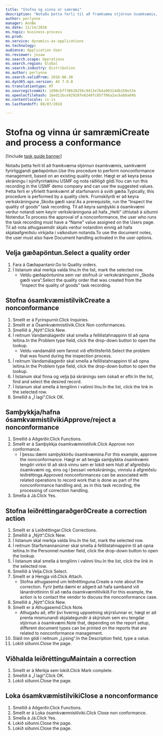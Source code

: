 ```yaml
---
title: "Stofna og vinna úr samræmi"
description: "Notaðu þetta ferli til að framkvæma stjórnun ósamkvæmis, samkvæmt fyrirliggjandi gæðapöntun."
author: perlynne
manager: AnnBe
ms.date: 11/14/2016
ms.topic: business-process
ms.prod: 
ms.service: dynamics-ax-applications
ms.technology: 
audience: Application User
ms.reviewer: josaw
ms.search.scope: Operations
ms.search.region: Global
ms.search.industry: Distribution
ms.author: perlynne
ms.search.validFrom: 2016-06-30
ms.dyn365.ops.version: AX 7.0.0
ms.translationtype: HT
ms.sourcegitcommit: 1d98cbff30620256c9d13e7b4a90314db150e33e
ms.openlocfilehash: 16ed11bce92920fe8240fc85f706a2ac6ab0a04b
ms.contentlocale: is-is
ms.lasthandoff: 08/07/2018

---
```

# <a name="create-and-process-a-conformance"></a><span data-ttu-id="06499-103">Stofna og vinna úr samræmi</span><span class="sxs-lookup"><span data-stu-id="06499-103">Create and process a conformance</span></span>

[!include [task guide banner](../../includes/task-guide-banner.md)]

<span data-ttu-id="06499-104">Notaðu þetta ferli til að framkvæma stjórnun ósamkvæmis, samkvæmt fyrirliggjandi gæðapöntun.</span><span class="sxs-lookup"><span data-stu-id="06499-104">Use this procedure to perform nonconformance management, based on an existing quality order.</span></span> <span data-ttu-id="06499-105">Hægt er að keyra þessa skráningu í sýnifyrirtækinu USMF og nota ráðlögð gildi.</span><span class="sxs-lookup"><span data-stu-id="06499-105">You can run this recording in the USMF demo company and can use the suggested values.</span></span> <span data-ttu-id="06499-106">Þetta ferli er yfirleitt framkvæmt af starfsmanni á sviði gæða.</span><span class="sxs-lookup"><span data-stu-id="06499-106">Typically, this procedure is performed by a quality clerk.</span></span>  <span data-ttu-id="06499-107">Frumskilyrði er að keyra verkskráninguna ‚Skoða gæði vara‘.</span><span class="sxs-lookup"><span data-stu-id="06499-107">As a prerequisite, run the “Inspect the quality of goods” task recording.</span></span> <span data-ttu-id="06499-108">Til að keyra samþykki á ósamkvæmi verður notandi sem keyrir verkskráninguna að hafa „Heiti“ úthlutað á síðunni Notendur.</span><span class="sxs-lookup"><span data-stu-id="06499-108">To process the approval of a nonconformance, the user who runs the task recording must have a “Name” value assigned on the Users page.</span></span> <span data-ttu-id="06499-109">Til að nota athugasemdir skjals verður notandinn einnig að hafa skjalaafgreiðslu virkjaða í valkostum notanda.</span><span class="sxs-lookup"><span data-stu-id="06499-109">To use the document notes, the user must also have Document handling activated in the user options.</span></span>


## <a name="select-a-quality-order"></a><span data-ttu-id="06499-110">Velja gæðapöntun.</span><span class="sxs-lookup"><span data-stu-id="06499-110">Select a quality order</span></span>
1. <span data-ttu-id="06499-111">Fara á Gæðapantanir.</span><span class="sxs-lookup"><span data-stu-id="06499-111">Go to Quality orders.</span></span>
2. <span data-ttu-id="06499-112">Í listanum skal merkja valda línu.</span><span class="sxs-lookup"><span data-stu-id="06499-112">In the list, mark the selected row.</span></span>
    * <span data-ttu-id="06499-113">Veldu gæðapöntunina sem var stofnuð úr verkskráningunni „Skoða gæði vara“.</span><span class="sxs-lookup"><span data-stu-id="06499-113">Select the quality order that was created from the "Inspect the quality of goods" task recording.</span></span>  

## <a name="create-a-nonconformance"></a><span data-ttu-id="06499-114">Stofna ósamkvæmistilvik</span><span class="sxs-lookup"><span data-stu-id="06499-114">Create a nonconformance</span></span>
1. <span data-ttu-id="06499-115">Smellt er á Fyrirspurnir.</span><span class="sxs-lookup"><span data-stu-id="06499-115">Click Inquiries.</span></span>
2. <span data-ttu-id="06499-116">Smellt er á Ósamkvæmnistilvik.</span><span class="sxs-lookup"><span data-stu-id="06499-116">Click Non conformances.</span></span>
3. <span data-ttu-id="06499-117">Smellið á „Nýtt“.</span><span class="sxs-lookup"><span data-stu-id="06499-117">Click New.</span></span>
4. <span data-ttu-id="06499-118">Í reitnum Vandamálagerðir skal smella a fellilistahnappinn til að opna leitina.</span><span class="sxs-lookup"><span data-stu-id="06499-118">In the Problem type field, click the drop-down button to open the lookup.</span></span>
    * <span data-ttu-id="06499-119">Veldu vandamálið sem fannst við eftirlitsferlið.</span><span class="sxs-lookup"><span data-stu-id="06499-119">Select the problem that was found during the inspection process.</span></span>  
5. <span data-ttu-id="06499-120">Í reitnum Vandamálagerðir skal smella a fellilistahnappinn til að opna leitina.</span><span class="sxs-lookup"><span data-stu-id="06499-120">In the Problem type field, click the drop-down button to open the lookup.</span></span>
6. <span data-ttu-id="06499-121">Í listanum skal finna og velja þá skráningu sem óskað er eftir.</span><span class="sxs-lookup"><span data-stu-id="06499-121">In the list, find and select the desired record.</span></span>
7. <span data-ttu-id="06499-122">Í listanum skal smella á tengilinn í valinni línu.</span><span class="sxs-lookup"><span data-stu-id="06499-122">In the list, click the link in the selected row.</span></span>
8. <span data-ttu-id="06499-123">Smellið á „Í lagi“.</span><span class="sxs-lookup"><span data-stu-id="06499-123">Click OK.</span></span>

## <a name="approvereject-a-nonconformance"></a><span data-ttu-id="06499-124">Samþykkja/hafna ósamkvæmistilviki</span><span class="sxs-lookup"><span data-stu-id="06499-124">Approve/reject a nonconformance</span></span>
1. <span data-ttu-id="06499-125">Smellið á Aðgerðir.</span><span class="sxs-lookup"><span data-stu-id="06499-125">Click Functions.</span></span>
2. <span data-ttu-id="06499-126">Smellt er á Samþykkja ósamkvæmnistilvik.</span><span class="sxs-lookup"><span data-stu-id="06499-126">Click Approve non conformance.</span></span>
    * <span data-ttu-id="06499-127">Í þessu dæmi samþykkirðu ósamkvæmina.</span><span class="sxs-lookup"><span data-stu-id="06499-127">For this example, approve the nonconformance.</span></span> <span data-ttu-id="06499-128">Hægt er að tengja samþykkta ósamkvæmi tengdri virkni til að skrá vinnu sem er lokið sem hluti af afgreiðslu ósamkvæmi og, eins og í þessari verkskráningu, vinnslu á afgreiðslu leiðréttinga.</span><span class="sxs-lookup"><span data-stu-id="06499-128">Approved nonconformances can be associated with related operations to record work that is done as part of the nonconformance handling and, as in this task recording, the processing of correction handling.</span></span>  
3. <span data-ttu-id="06499-129">Smella á Já.</span><span class="sxs-lookup"><span data-stu-id="06499-129">Click Yes.</span></span>

## <a name="create-a-correction-action"></a><span data-ttu-id="06499-130">Stofna leiðréttingaraðgerð</span><span class="sxs-lookup"><span data-stu-id="06499-130">Create a correction action</span></span>
1. <span data-ttu-id="06499-131">Smellt er á Leiðréttingar.</span><span class="sxs-lookup"><span data-stu-id="06499-131">Click Corrections.</span></span>
2. <span data-ttu-id="06499-132">Smellið á „Nýtt“.</span><span class="sxs-lookup"><span data-stu-id="06499-132">Click New.</span></span>
3. <span data-ttu-id="06499-133">Í listanum skal merkja valda línu.</span><span class="sxs-lookup"><span data-stu-id="06499-133">In the list, mark the selected row.</span></span>
4. <span data-ttu-id="06499-134">Í reitnum Starfsmannanúmer skal smella á fellilistahnappinn til að opna leitina.</span><span class="sxs-lookup"><span data-stu-id="06499-134">In the Personnel number field, click the drop-down button to open the lookup.</span></span>
5. <span data-ttu-id="06499-135">Í listanum skal smella á tengilinn í valinni línu.</span><span class="sxs-lookup"><span data-stu-id="06499-135">In the list, click the link in the selected row.</span></span>
6. <span data-ttu-id="06499-136">Smellið á Velja.</span><span class="sxs-lookup"><span data-stu-id="06499-136">Click Select.</span></span>
7. <span data-ttu-id="06499-137">Smellt er á Hengja við.</span><span class="sxs-lookup"><span data-stu-id="06499-137">Click Attach.</span></span>
    * <span data-ttu-id="06499-138">Stofna athugasemd um leiðréttinguna.</span><span class="sxs-lookup"><span data-stu-id="06499-138">Create a note about the correction.</span></span> <span data-ttu-id="06499-139">Fyrir þetta dæmi er aðgerð að hafa samband við lánardrottininn til að  ræða ósamkvæmitilvikið.</span><span class="sxs-lookup"><span data-stu-id="06499-139">For this example, the action is to contact the vendor to discuss the nonconformance case.</span></span>  
8. <span data-ttu-id="06499-140">Smellið á „Nýtt“.</span><span class="sxs-lookup"><span data-stu-id="06499-140">Click New.</span></span>
9. <span data-ttu-id="06499-141">Smellt er á Athugasemd.</span><span class="sxs-lookup"><span data-stu-id="06499-141">Click Note.</span></span>
    * <span data-ttu-id="06499-142">Athugaðu að, eftir því hvernig uppsetning skýrslunnar er, hægt er að prenta mismunandi skjalategundir á skýrslum sem eru tengdar stjórnun á ósamkvæmi.</span><span class="sxs-lookup"><span data-stu-id="06499-142">Note that, depending on the report setup, different document types can be printed on the reports that are related to nonconformance management.</span></span>  
10. <span data-ttu-id="06499-143">Sláið inn gildi í reitnum „Lýsing“.</span><span class="sxs-lookup"><span data-stu-id="06499-143">In the Description field, type a value.</span></span>
11. <span data-ttu-id="06499-144">Lokið síðunni.</span><span class="sxs-lookup"><span data-stu-id="06499-144">Close the page.</span></span>

## <a name="maintain-a-correction"></a><span data-ttu-id="06499-145">Viðhalda leiðréttingu</span><span class="sxs-lookup"><span data-stu-id="06499-145">Maintain a correction</span></span>
1. <span data-ttu-id="06499-146">Smellt er á Merkja sem lokið.</span><span class="sxs-lookup"><span data-stu-id="06499-146">Click Mark complete.</span></span>
2. <span data-ttu-id="06499-147">Smellið á „Í lagi“.</span><span class="sxs-lookup"><span data-stu-id="06499-147">Click OK.</span></span>
3. <span data-ttu-id="06499-148">Lokið síðunni.</span><span class="sxs-lookup"><span data-stu-id="06499-148">Close the page.</span></span>

## <a name="close-a-nonconformance"></a><span data-ttu-id="06499-149">Loka ósamkvæmistilviki</span><span class="sxs-lookup"><span data-stu-id="06499-149">Close a nonconformance</span></span>
1. <span data-ttu-id="06499-150">Smellið á Aðgerðir.</span><span class="sxs-lookup"><span data-stu-id="06499-150">Click Functions.</span></span>
2. <span data-ttu-id="06499-151">Smellt er á Loka ósamkvæmnistilviki.</span><span class="sxs-lookup"><span data-stu-id="06499-151">Click Close non conformance.</span></span>
3. <span data-ttu-id="06499-152">Smella á Já.</span><span class="sxs-lookup"><span data-stu-id="06499-152">Click Yes.</span></span>
4. <span data-ttu-id="06499-153">Lokið síðunni.</span><span class="sxs-lookup"><span data-stu-id="06499-153">Close the page.</span></span>
5. <span data-ttu-id="06499-154">Lokið síðunni.</span><span class="sxs-lookup"><span data-stu-id="06499-154">Close the page.</span></span>


